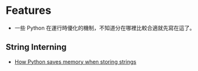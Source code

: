 # Features
- 一些 Python 在運行時優化的機制，不知道分在哪裡比較合適就先寫在這了。

## String Interning
- [How Python saves memory when storing strings](https://rushter.com/blog/python-strings-and-memory/)
